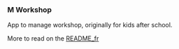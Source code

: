 ### M Workshop

App to manage workshop, originally for kids after school.

More to read on the [README_fr](README_fr.md)